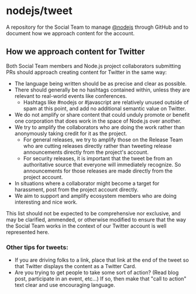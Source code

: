 # nodejs/tweet

A repository for the Social Team to manage [@nodejs](https://twitter.com/nodejs) through GitHub and to document how we approach content for the account.

## How we approach content for Twitter

Both Social Team members and Node.js project collaborators submitting PRs should approach creating content for Twitter in the same way:

- The language being written should be as precise and clear as possible.
- There should generally be no hashtags contained within, unless they are relevant to real-world events like conferences.
  - Hashtags like #nodejs or #javascript are relatively unused outside of spam at this point, and add no additional semantic value on Twitter.
- We do not amplify or share content that could unduly promote or benefit one corporation that does work in the space of Node.js over another.
- We try to amplify the collaborators who are doing the work rather than anonymously taking credit for it as the project.
  - For general releases, we try to amplify those on the Release Team who are cutting releases directly rather than tweeting release announcements directly from the project's account.
  - For security releases, it is important that the tweet be from an authoritative source that everyone will immediately recognize. So announcements for those releases are made directly from the project account.
- In situations where a collaborator might become a target for harassment, post from the project account directly.
- We aim to support and amplify ecosystem members who are doing interesting and nice work.

This list should not be expected to be comprehensive nor exclusive, and may be clarified, ammended, or otherwise modified to ensure that the way the Social Team works in the context of our Twitter account is well represented here.

### Other tips for tweets:

- If you are driving folks to a link, place that link at the end of the tweet so that Twitter displays the content as a Twitter Card.
- Are you trying to get people to take some sort of action? (Read blog post, participate in an event, etc...) If so, then make that "call to action" text clear and use encouraging language.
